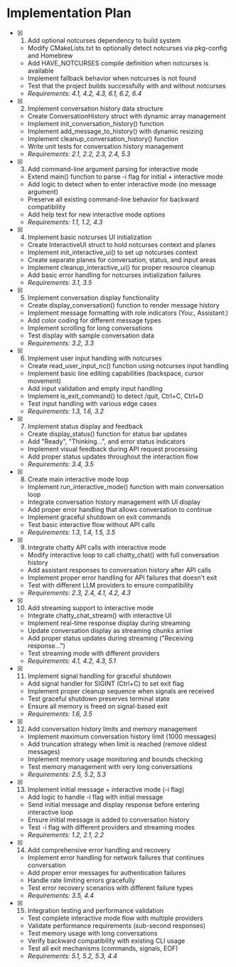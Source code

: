 # Implementation Plan

- [x] 1. Add optional notcurses dependency to build system
  - Modify CMakeLists.txt to optionally detect notcurses via pkg-config and Homebrew
  - Add HAVE_NOTCURSES compile definition when notcurses is available
  - Implement fallback behavior when notcurses is not found
  - Test that the project builds successfully with and without notcurses
  - _Requirements: 4.1, 4.2, 4.3, 6.1, 6.2, 6.4_

- [x] 2. Implement conversation history data structure
  - Create ConversationHistory struct with dynamic array management
  - Implement init_conversation_history() function
  - Implement add_message_to_history() with dynamic resizing
  - Implement cleanup_conversation_history() function
  - Write unit tests for conversation history management
  - _Requirements: 2.1, 2.2, 2.3, 2.4, 5.3_

- [x] 3. Add command-line argument parsing for interactive mode
  - Extend main() function to parse -i flag for initial + interactive mode
  - Add logic to detect when to enter interactive mode (no message argument)
  - Preserve all existing command-line behavior for backward compatibility
  - Add help text for new interactive mode options
  - _Requirements: 1.1, 1.2, 4.3_

- [x] 4. Implement basic notcurses UI initialization
  - Create InteractiveUI struct to hold notcurses context and planes
  - Implement init_interactive_ui() to set up notcurses context
  - Create separate planes for conversation, status, and input areas
  - Implement cleanup_interactive_ui() for proper resource cleanup
  - Add basic error handling for notcurses initialization failures
  - _Requirements: 3.1, 3.5_

- [x] 5. Implement conversation display functionality
  - Create display_conversation() function to render message history
  - Implement message formatting with role indicators (You:, Assistant:)
  - Add color coding for different message types
  - Implement scrolling for long conversations
  - Test display with sample conversation data
  - _Requirements: 3.2, 3.3_

- [x] 6. Implement user input handling with notcurses
  - Create read_user_input_nc() function using notcurses input handling
  - Implement basic line editing capabilities (backspace, cursor movement)
  - Add input validation and empty input handling
  - Implement is_exit_command() to detect /quit, Ctrl+C, Ctrl+D
  - Test input handling with various edge cases
  - _Requirements: 1.3, 1.6, 3.2_

- [x] 7. Implement status display and feedback
  - Create display_status() function for status bar updates
  - Add "Ready", "Thinking...", and error status indicators
  - Implement visual feedback during API request processing
  - Add proper status updates throughout the interaction flow
  - _Requirements: 3.4, 3.5_

- [x] 8. Create main interactive mode loop
  - Implement run_interactive_mode() function with main conversation loop
  - Integrate conversation history management with UI display
  - Add proper error handling that allows conversation to continue
  - Implement graceful shutdown on exit commands
  - Test basic interactive flow without API calls
  - _Requirements: 1.3, 1.4, 1.5, 3.5_

- [x] 9. Integrate chatty API calls with interactive mode
  - Modify interactive loop to call chatty_chat() with full conversation history
  - Add assistant responses to conversation history after API calls
  - Implement proper error handling for API failures that doesn't exit
  - Test with different LLM providers to ensure compatibility
  - _Requirements: 2.3, 2.4, 4.1, 4.2, 4.3_

- [x] 10. Add streaming support to interactive mode
  - Integrate chatty_chat_stream() with interactive UI
  - Implement real-time response display during streaming
  - Update conversation display as streaming chunks arrive
  - Add proper status updates during streaming ("Receiving response...")
  - Test streaming mode with different providers
  - _Requirements: 4.1, 4.2, 4.3, 5.1_

- [x] 11. Implement signal handling for graceful shutdown
  - Add signal handler for SIGINT (Ctrl+C) to set exit flag
  - Implement proper cleanup sequence when signals are received
  - Test graceful shutdown preserves terminal state
  - Ensure all memory is freed on signal-based exit
  - _Requirements: 1.6, 3.5_

- [x] 12. Add conversation history limits and memory management
  - Implement maximum conversation history limit (1000 messages)
  - Add truncation strategy when limit is reached (remove oldest messages)
  - Implement memory usage monitoring and bounds checking
  - Test memory management with very long conversations
  - _Requirements: 2.5, 5.2, 5.3_

- [x] 13. Implement initial message + interactive mode (-i flag)
  - Add logic to handle -i flag with initial message
  - Send initial message and display response before entering interactive loop
  - Ensure initial message is added to conversation history
  - Test -i flag with different providers and streaming modes
  - _Requirements: 1.2, 2.1, 2.2_

- [x] 14. Add comprehensive error handling and recovery
  - Implement error handling for network failures that continues conversation
  - Add proper error messages for authentication failures
  - Handle rate limiting errors gracefully
  - Test error recovery scenarios with different failure types
  - _Requirements: 3.5, 4.4_

- [x] 15. Integration testing and performance validation
  - Test complete interactive mode flow with multiple providers
  - Validate performance requirements (sub-second responses)
  - Test memory usage with long conversations
  - Verify backward compatibility with existing CLI usage
  - Test all exit mechanisms (commands, signals, EOF)
  - _Requirements: 5.1, 5.2, 5.3, 4.4_